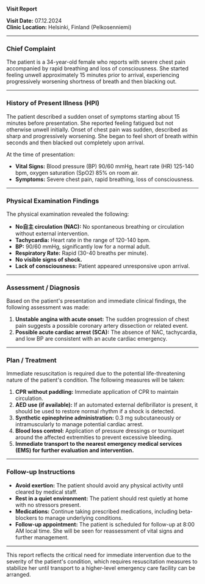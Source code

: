 

**Visit Report**

**Visit Date:** 07.12.2024  
**Clinic Location:** Helsinki, Finland (Pelkosenniemi)  

---

### **Chief Complaint**
The patient is a 34-year-old female who reports with severe chest pain accompanied by rapid breathing and loss of consciousness. She started feeling unwell approximately 15 minutes prior to arrival, experiencing progressively worsening shortness of breath and then blacking out.

---

### **History of Present Illness (HPI)**
The patient described a sudden onset of symptoms starting about 15 minutes before presentation. She reported feeling fatigued but not otherwise unwell initially. Onset of chest pain was sudden, described as sharp and progressively worsening. She began to feel short of breath within seconds and then blacked out completely upon arrival.

At the time of presentation:
- **Vital Signs:** Blood pressure (BP) 90/60 mmHg, heart rate (HR) 125-140 bpm, oxygen saturation (SpO2) 85% on room air.
- **Symptoms:** Severe chest pain, rapid breathing, loss of consciousness.

---

### **Physical Examination Findings**
The physical examination revealed the following:
- **No自主 circulation (NAC):** No spontaneous breathing or circulation without external intervention.
- **Tachycardia:** Heart rate in the range of 120-140 bpm.
- **BP:** 90/60 mmHg, significantly low for a normal adult.
- **Respiratory Rate:** Rapid (30-40 breaths per minute).
- **No visible signs of shock.**
- **Lack of consciousness:** Patient appeared unresponsive upon arrival.

---

### **Assessment / Diagnosis**
Based on the patient's presentation and immediate clinical findings, the following assessment was made:
1. **Unstable angina with acute onset:** The sudden progression of chest pain suggests a possible coronary artery dissection or related event.
2. **Possible acute cardiac arrest (SCA):** The absence of NAC, tachycardia, and low BP are consistent with an acute cardiac emergency.

---

### **Plan / Treatment**
Immediate resuscitation is required due to the potential life-threatening nature of the patient's condition. The following measures will be taken:
1. **CPR without paddling:** Immediate application of CPR to maintain circulation.
2. **AED use (if available):** If an automated external defibrillator is present, it should be used to restore normal rhythm if a shock is detected.
3. **Synthetic epinephrine administration:** 0.3 mg subcutaneously or intramuscularly to manage potential cardiac arrest.
4. **Blood loss control:** Application of pressure dressings or tourniquet around the affected extremities to prevent excessive bleeding.
5. **Immediate transport to the nearest emergency medical services (EMS) for further evaluation and intervention.**

---

### **Follow-up Instructions**
- **Avoid exertion:** The patient should avoid any physical activity until cleared by medical staff.
- **Rest in a quiet environment:** The patient should rest quietly at home with no stressors present.
- **Medications:** Continue taking prescribed medications, including beta-blockers to manage underlying conditions.
- **Follow-up appointment:** The patient is scheduled for follow-up at 8:00 AM local time. She will be seen for reassessment of vital signs and further management.

---

This report reflects the critical need for immediate intervention due to the severity of the patient's condition, which requires resuscitation measures to stabilize her until transport to a higher-level emergency care facility can be arranged.